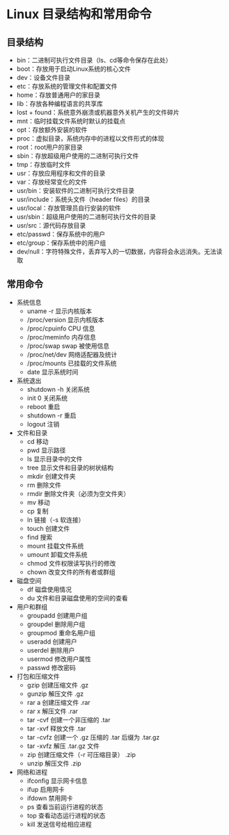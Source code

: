 # Linux 目录结构和常用命令

## 目录结构
* bin：二进制可执行文件目录（ls、cd等命令保存在此处）
* boot：存放用于启动Linux系统的核心文件
* dev：设备文件目录
* etc：存放系统的管理文件和配置文件
* home：存放普通用户的家目录
* lib：存放各种编程语言的共享库
* lost + found：系统意外崩溃或机器意外关机产生的文件碎片
* mnt：临时挂载文件系统时默认的挂载点
* opt：存放额外安装的软件
* proc：虚拟目录，系统内存中的进程以文件形式的体现
* root：root用户的家目录
* sbin：存放超级用户使用的二进制可执行文件
* tmp：存放临时文件
* usr：存放应用程序和文件的目录
* var：存放经常变化的文件
* usr/bin：安装软件的二进制可执行文件目录
* usr/include：系统头文件（header files）的目录
* usr/local：存放管理员自行安装的软件
* usr/sbin：超级用户使用的二进制可执行文件的目录
* usr/src：源代码存放目录
* etc/passwd：保存系统中的用户
* etc/group：保存系统中的用户组
* dev/null：字符特殊文件，丢弃写入的一切数据，内容将会永远消失。无法读取

## 常用命令
* 系统信息
    * uname -r 显示内核版本
    * /proc/version 显示内核版本
    * /proc/cpuinfo CPU 信息
    * /proc/meminfo 内存信息
    * /proc/swap swap 被使用信息
    * /proc/net/dev 网络适配器及统计
    * /proc/mounts 已挂载的文件系统
    * date 显示系统时间
* 系统退出
    * shutdown -h 关闭系统
    * init 0 关闭系统
    * reboot 重启
    * shutdown -r 重启
    * logout 注销
* 文件和目录
    * cd 移动
    * pwd 显示路径
    * ls 显示目录中的文件
    * tree 显示文件和目录的树状结构
    * mkdir 创建文件夹
    * rm 删除文件
    * rmdir 删除文件夹（必须为空文件夹）
    * mv 移动
    * cp 复制
    * ln 链接（-s 软连接）
    * touch 创建文件
    * find 搜索
    * mount 挂载文件系统
    * umount 卸载文件系统
    * chmod 文件权限读写执行的修改
    * chown 改变文件的所有者或群组
* 磁盘空间
    * df 磁盘使用情况
    * du 文件和目录磁盘使用的空间的查看
* 用户和群组
    * groupadd 创建用户组
    * groupdel 删除用户组
    * groupmod 重命名用户组
    * useradd 创建用户
    * userdel 删除用户
    * usermod 修改用户属性
    * passwd 修改密码
* 打包和压缩文件
    * gzip 创建压缩文件 .gz
    * gunzip 解压文件 .gz
    * rar a 创建压缩文件 .rar
    * rar x 解压文件 .rar
    * tar -cvf 创建一个非压缩的 .tar
    * tar -xvf 释放文件 .tar
    * tar -cvfz 创建一个 .gz 压缩的 .tar 后缀为 .tar.gz
    * tar -xvfz 解压 .tar.gz 文件
    * zip 创建压缩文件（-r 可压缩目录） .zip
    * unzip 解压文件 .zip
* 网络和进程
    * ifconfig 显示网卡信息
    * ifup 启用网卡
    * ifdown 禁用网卡
    * ps 查看当前运行进程的状态
    * top 查看动态运行进程的状态
    * kill 发送信号给相应进程
